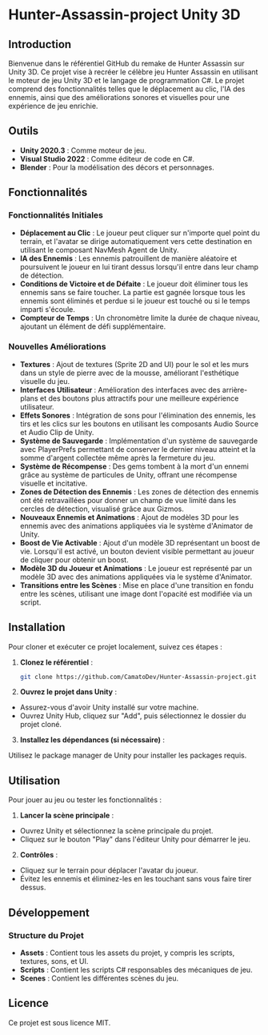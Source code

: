 # Hunter-Assassin-project Unity 3D

## Introduction
Bienvenue dans le référentiel GitHub du remake de Hunter Assassin sur Unity 3D. Ce projet vise à recréer le célèbre jeu Hunter Assassin en utilisant le moteur de jeu Unity 3D et le langage de programmation C#. Le projet comprend des fonctionnalités telles que le déplacement au clic, l'IA des ennemis, ainsi que des améliorations sonores et visuelles pour une expérience de jeu enrichie.

## Outils 
- **Unity 2020.3** : Comme moteur de jeu.
- **Visual Studio 2022** : Comme éditeur de code en C#.
- **Blender** : Pour la modélisation des décors et personnages. 

## Fonctionnalités
### Fonctionnalités Initiales
- **Déplacement au Clic** : Le joueur peut cliquer sur n'importe quel point du terrain, et l'avatar se dirige automatiquement vers cette destination en utilisant le composant NavMesh Agent de Unity.
- **IA des Ennemis** : Les ennemis patrouillent de manière aléatoire et poursuivent le joueur en lui tirant dessus lorsqu'il entre dans leur champ de détection.
- **Conditions de Victoire et de Défaite** : Le joueur doit éliminer tous les ennemis sans se faire toucher. La partie est gagnée lorsque tous les ennemis sont éliminés et perdue si le joueur est touché ou si le temps imparti s'écoule.
- **Compteur de Temps** : Un chronomètre limite la durée de chaque niveau, ajoutant un élément de défi supplémentaire.

### Nouvelles Améliorations
- **Textures** : Ajout de textures (Sprite 2D and UI) pour le sol et les murs dans un style de pierre avec de la mousse, améliorant l'esthétique visuelle du jeu.
- **Interfaces Utilisateur** : Amélioration des interfaces avec des arrière-plans et des boutons plus attractifs pour une meilleure expérience utilisateur.
- **Effets Sonores** : Intégration de sons pour l'élimination des ennemis, les tirs et les clics sur les boutons en utilisant les composants Audio Source et Audio Clip de Unity.
- **Système de Sauvegarde** : Implémentation d'un système de sauvegarde avec PlayerPrefs permettant de conserver le dernier niveau atteint et la somme d'argent collectée même après la fermeture du jeu.
- **Système de Récompense** : Des gems tombent à la mort d'un ennemi grâce au système de particules de Unity, offrant une récompense visuelle et incitative.
- **Zones de Détection des Ennemis** : Les zones de détection des ennemis ont été retravaillées pour donner un champ de vue limité dans les cercles de détection, visualisé grâce aux Gizmos.
- **Nouveaux Ennemis et Animations** : Ajout de modèles 3D pour les ennemis avec des animations appliquées via le système d'Animator de Unity.
- **Boost de Vie Activable** : Ajout d'un modèle 3D représentant un boost de vie. Lorsqu'il est activé, un bouton devient visible permettant au joueur de cliquer pour obtenir un boost.
- **Modèle 3D du Joueur et Animations** : Le joueur est représenté par un modèle 3D avec des animations appliquées via le système d'Animator.
- **Transitions entre les Scènes** : Mise en place d'une transition en fondu entre les scènes, utilisant une image dont l'opacité est modifiée via un script.



## Installation
Pour cloner et exécuter ce projet localement, suivez ces étapes :

1. **Clonez le référentiel** :
   ```bash
   git clone https://github.com/CamatoDev/Hunter-Assassin-project.git
   
2. **Ouvrez le projet dans Unity** :
- Assurez-vous d'avoir Unity installé sur votre machine.
- Ouvrez Unity Hub, cliquez sur "Add", puis sélectionnez le dossier du projet cloné.

3. **Installez les dépendances (si nécessaire)** :

Utilisez le package manager de Unity pour installer les packages requis.

## Utilisation
Pour jouer au jeu ou tester les fonctionnalités :

1. **Lancer la scène principale** :

- Ouvrez Unity et sélectionnez la scène principale du projet.
- Cliquez sur le bouton "Play" dans l'éditeur Unity pour démarrer le jeu.

2. **Contrôles** :

- Cliquez sur le terrain pour déplacer l'avatar du joueur.
- Évitez les ennemis et éliminez-les en les touchant sans vous faire tirer dessus.

## Développement
### Structure du Projet
- **Assets** : Contient tous les assets du projet, y compris les scripts, textures, sons, et UI.
- **Scripts** : Contient les scripts C# responsables des mécaniques de jeu.
- **Scenes** : Contient les différentes scènes du jeu.

## Licence
Ce projet est sous licence MIT.
